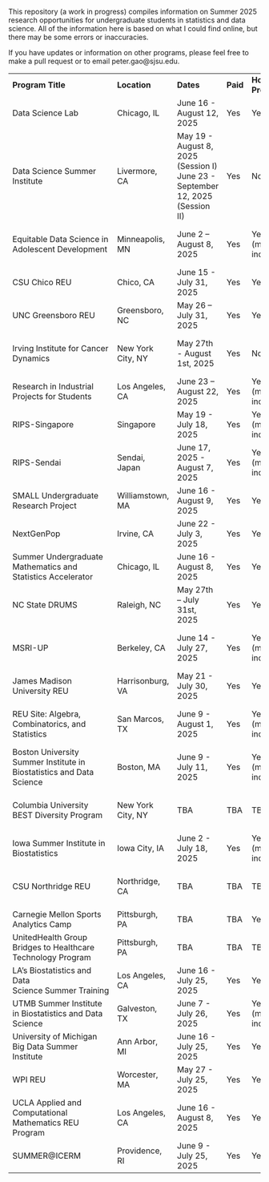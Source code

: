 This repository (a work in progress) compiles information on Summer 2025 research opportunities for undergraduate students in statistics and data science. All of the information here is based on what I could find online, but there may be some errors or inaccuracies.

If you have updates or information on other programs, please feel free to make a pull request or to email peter.gao\@sjsu.edu.

|                                                                      |                   |                                                                               |          |                      |                                |                                                       |                                                                                                                                        |
|---------|---------|---------|---------|---------|---------|---------|---------|
| **Program Title**                                                    | **Location**      | **Dates**                                                                     | **Paid** | **Housing Provided** | **Application Due**            | **Eligibility**                                       | **Link(s)**                                                                                                                            |
| Data Science Lab                                                     | Chicago, IL       | June 16 - August 12, 2025                                                     | Yes      | Yes                  | 1/12/2025                      | Undergraduate students                                | [Link](https://datascience.uchicago.edu/education/summerlab/program-details/)                                                          |
| Data Science Summer Institute                                        | Livermore, CA     | May 19 - August 8, 2025 (Session I) June 23 - September 12, 2025 (Session II) | Yes      | No                   | 1/31/2025                      | Undergraduates and Graduate Students                  | [Link](https://www.llnl.gov/join-our-team/careers/find-your-job/all/all/3743990005625836)                                              |
| Equitable Data Science in Adolescent Development                     | Minneapolis, MN   | June 2 – August 8, 2025                                                       | Yes      | Yes (meals included) | 1/31/2025                      | Undergraduates / US Citizens/Permanent Residents only | [Link](https://www.sph.umn.edu/research/projects/equitable-data-science/)                                                              |
| CSU Chico REU                                                        | Chico, CA         | June 15 - July 31, 2025                                                       | Yes      | Yes                  | 2/1/2025                       | Undergraduates                                        | [Link](https://www.csuchico.edu/math/reu-ret.shtml)                                                                                    |
| UNC Greensboro REU                                                   | Greensboro, NC    | May 26 – July 31, 2025                                                        | Yes      | Yes                  | 2/1/2025                       | Undergraduates                                        | [Link](https://mathstats.uncg.edu/statistics-reu/reu-2025/)                                                                            |
| Irving Institute for Cancer Dynamics                                 | New York City, NY | May 27th - August 1st, 2025                                                   | Yes      | No                   | 2/1/2025                       | Undergraduates / US Citizens/Permanent Residents only | [Link](https://cancerdynamics.columbia.edu/summer-research-internship)                                                                 |
| Research in Industrial Projects for Students                         | Los Angeles, CA   | June 23 – August 22, 2025                                                     | Yes      | Yes (meals included) | 2/3/2025                       | Undergraduates                                        | [Link](https://www.mathprograms.org/db/programs/1678)                                                                                  |
| RIPS-Singapore                                                       | Singapore         | May 19 - July 18, 2025                                                        | Yes      | Yes (meals included) | 2/3/2025                       | Undergraduates                                        | [Link](https://www.ipam.ucla.edu/programs/student-research-programs/research-in-industrial-projects-for-students-rips-2025-singapore/) |
| RIPS-Sendai                                                          | Sendai, Japan     | June 17, 2025 - August 7, 2025                                                | Yes      | Yes (meals included) | TBA                            | Undergraduates                                        | [Link](https://www.ipam.ucla.edu/programs/student-research-programs/research-in-industrial-projects-for-students-rips-2025-sendai/)    |
| SMALL Undergraduate Research Project                                 | Williamstown, MA  | June 16 - August 9, 2025                                                      | Yes      | Yes                  | 2/3/2025                       | Undergraduates                                        | [Link](https://www.mathprograms.org/db/programs/1679)                                                                                  |
| NextGenPop                                                           | Irvine, CA        | June 22 - July 3, 2025                                                        | Yes      | Yes                  | 2/5/2025                       | Undergraduates                                        | [Link](https://nextgenpop.org)                                                                                                         |
| Summer Undergraduate Mathematics and Statistics Accelerator          | Chicago, IL       | June 16 - August 8, 2025                                                      | Yes      | Yes                  | 2/14/2025                      | Undergraduates                                        | [Link](https://www.imsi.institute/activities/sumsa-2025/)                                                                              |
| NC State DRUMS                                                       | Raleigh, NC       | May 27th – July 31st, 2025                                                    | Yes      | Yes                  | 2/15/2025                      | Undergraduates / US Citizens/Permanent Residents only | [Link](https://www.mathprograms.org/db/programs/1692)                                                                                  |
| MSRI-UP                                                              | Berkeley, CA      | June 14 - July 27, 2025                                                       | Yes      | Yes (meals included) | 2/15/2025 (full consideration) | Undergraduates / US Citizens/Permanent Residents only | [Link](https://www.slmath.org//ckeditor_assets/attachments/2767/SLMath_Flyer_MSRI-UP_2025.pdf)                                         |
| James Madison University REU                                         | Harrisonburg, VA  | May 21 - July 30, 2025                                                        | Yes      | Yes                  | 2/24/2025                      | Undergraduates                                        | [Link](https://www.mathprograms.org/db/programs/1677)                                                                                  |
| REU Site: Algebra, Combinatorics, and Statistics                     | San Marcos, TX    | June 9 - August 1, 2025                                                       | Yes      | Yes (meals included) | 2/28/2025                      | Undergraduates / US Citizens/Permanent Residents only | [Link](https://summerreu.wp.txstate.edu/)                                                                                              |
| Boston University Summer Institute in Biostatistics and Data Science | Boston, MA        | June 9 - July 11, 2025                                                        | Yes      | Yes (meals included) | 3/14/2025                      | Undergraduates / US Citizens/Permanent Residents only | [Link](https://www.bu.edu/sph/departments/biostatistics/summer-institute-for-training-in-biostatistics/)                               |
| Columbia University BEST Diversity Program                           | New York City, NY | TBA                                                                           | TBA      | TBA                  | 3/15/2025                      | Undergraduates / US Citizens/Permanent Residents only | [Link](https://www.publichealth.columbia.edu/research/programs/biostatistics-epidemiology-summer-training/apply)                       |
| Iowa Summer Institute in Biostatistics                               | Iowa City, IA     | June 2 - July 18, 2025                                                        | Yes      | Yes (meals included) | TBA                            | Undergraduates                                        | [Link](https://www.public-health.uiowa.edu/about-isib/)                                                                                |
| CSU Northridge REU                                                   | Northridge, CA    | TBA                                                                           | TBA      | TBA                  | TBA                            | Undergraduates / US Citizens/Permanent Residents only | [Link](https://www.csun.edu/reu)                                                                                                       |
| Carnegie Mellon Sports Analytics Camp                                | Pittsburgh, PA    | TBA                                                                           | TBA      | Yes                  | Yes                            | Undergraduates                                        | [Link](https://www.cmu.edu/dietrich/statistics-datascience/engagement/summer/cmsa-camp.html)                                           |
| UnitedHealth Group Bridges to Healthcare Technology Program          | Pittsburgh, PA    | TBA                                                                           | TBA      | TBA                  | TBA                            | Undergraduates                                        | [Link](https://www.cmu.edu/dietrich/statistics-datascience/engagement/summer/bridges-to-healthcare-technology.html)                    |
| LA’s Biostatistics and Data Science Summer Training                  | Los Angeles, CA   | June 16 - July 25, 2025                                                       | Yes      | Yes                  | TBA                            | TBA                                                   | [Link](https://lasbest.usc.edu/about/)                                                                                                 |
| UTMB Summer Institute in Biostatistics and Data Science              | Galveston, TX     | June 7 - July 26, 2025                                                        | Yes      | Yes (meals included) | TBA                            | TBA                                                   | [Link](https://www.utmb.edu/spph/department/of-biostatistics-data-science/sibds)                                                       |
| University of Michigan Big Data Summer Institute                     | Ann Arbor, MI     | June 16 - July 25, 2025                                                       | Yes      | Yes                  | 3/15/2025 (rolling)            | Undergraduates                                        | [Link](https://sph.umich.edu/bdsi/)                                                                                                    |
| WPI REU                                                              | Worcester, MA     | May 27 - July 25, 2025                                                        | Yes      | Yes                  | 2/15/2025                      | Undergraduates                                        | [Link](https://www.mathprograms.org/db/programs/1711)                                                                                  |
| UCLA Applied and Computational Mathematics REU Program               | Los Angeles, CA   | June 16 - August 8, 2025                                                      | Yes      | Yes                  | 2/14/2025                      | Undergraduates                                        | [Link](https://www.mathprograms.org/db/programs/1723)                                                                                  |
| SUMMER\@ICERM                                                        | Providence, RI    | June 9 - July 25, 2025                                                        | Yes      | Yes                  | 2/4/2025                       | Undergraduates                                        | [Link](https://www.mathprograms.org/db/programs/1700)                                                                                  |

